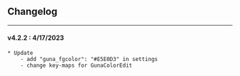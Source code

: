 ## Changelog
***

#### v4.2.2 : 4/17/2023

	* Update
		- add "guna_fgcolor": "#E5E0D3" in settings
		- change key-maps for GunaColorEdit

